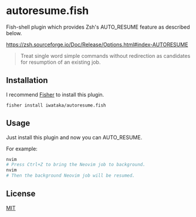 # autoresume.fish

Fish-shell plugin which provides Zsh's AUTO_RESUME feature as described below.

https://zsh.sourceforge.io/Doc/Release/Options.html#index-AUTORESUME
> Treat single word simple commands without redirection as candidates for resumption of an existing job.

## Installation

I recommend [Fisher](https://github.com/jorgebucaran/fisher) to install this plugin.

```fish
fisher install iwataka/autoresume.fish
```

## Usage

Just install this plugin and now you can AUTO_RESUME.

For example:

```sh
nvim
# Press Ctrl+Z to bring the Neovim job to background.
nvim
# Then the background Neovim job will be resumed.
```

## License

[MIT](LICENSE)
